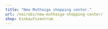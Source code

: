 ```yaml
---
title: "New Muthaiga shopping center."
url: /nairobi/new-muthaiga-shopping-center/
shop: Einkaufszentrum
---
```

